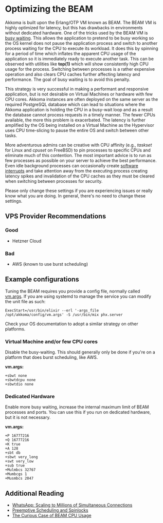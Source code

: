 # Optimizing the BEAM

Akkoma is built upon the Erlang/OTP VM known as BEAM. The BEAM VM is highly optimized for latency, but this has drawbacks in environments without dedicated hardware. One of the tricks used by the BEAM VM is [busy waiting](https://en.wikipedia.org/wiki/Busy_waiting). This allows the application to pretend to be busy working so the OS kernel does not pause the application process and switch to another process waiting for the CPU to execute its workload. It does this by spinning for a period of time which inflates the apparent CPU usage of the application so it is immediately ready to execute another task. This can be observed with utilities like **top(1)** which will show consistently high CPU usage for the process. Switching between processes is a rather expensive operation and also clears CPU caches further affecting latency and performance. The goal of busy waiting is to avoid this penalty.

This strategy is very successful in making a performant and responsive application, but is not desirable on Virtual Machines or hardware with few CPU cores. Akkoma instances are often deployed on the same server as the required PostgreSQL database which can lead to situations where the Akkoma application is holding the CPU in a busy-wait loop and as a result the database cannot process requests in a timely manner. The fewer CPUs available, the more this problem is exacerbated. The latency is further amplified by the OS being installed on a Virtual Machine as the Hypervisor uses CPU time-slicing to pause the entire OS and switch between other tasks.

More adventurous admins can be creative with CPU affinity (e.g., *taskset* for Linux and *cpuset* on FreeBSD) to pin processes to specific CPUs and eliminate much of this contention. The most important advice is to run as few processes as possible on your server to achieve the best performance. Even idle background processes can occasionally create [software interrupts](https://en.wikipedia.org/wiki/Interrupt) and take attention away from the executing process creating latency spikes and invalidation of the CPU caches as they must be cleared when switching between processes for security.

Please only change these settings if you are experiencing issues or really know what you are doing. In general, there's no need to change these settings.

## VPS Provider Recommendations

### Good

* Hetzner Cloud

### Bad

* AWS (known to use burst scheduling)

## Example configurations

Tuning the BEAM requires you provide a config file, normally called [vm.args](http://erlang.org/doc/man/erl.html#emulator-flags). If you are using systemd to manage the service you can modify the unit file as such:

`ExecStart=/usr/bin/elixir --erl '-args_file /opt/akkoma/config/vm.args' -S /usr/bin/mix phx.server`

Check your OS documentation to adopt a similar strategy on other platforms.

### Virtual Machine and/or few CPU cores

Disable the busy-waiting. This should generally only be done if you're on a platform that does burst scheduling, like AWS.

**vm.args:**

```
+sbwt none
+sbwtdcpu none
+sbwtdio none
```

### Dedicated Hardware

Enable more busy waiting, increase the internal maximum limit of BEAM processes and ports. You can use this if you run on dedicated hardware, but it is not necessary.

**vm.args:**

```
+P 16777216
+Q 16777216
+K true
+A 128
+sbt db
+sbwt very_long
+swt very_low
+sub true
+Mulmbcs 32767
+Mumbcgs 1
+Musmbcs 2047
```

## Additional Reading

* [WhatsApp: Scaling to Millions of Simultaneous Connections](https://www.erlang-factory.com/upload/presentations/558/efsf2012-whatsapp-scaling.pdf)
* [Preemptive Scheduling and Spinlocks](https://www.uio.no/studier/emner/matnat/ifi/nedlagte-emner/INF3150/h03/annet/slides/preemptive.pdf)
* [The Curious Case of BEAM CPU Usage](https://stressgrid.com/blog/beam_cpu_usage/)
